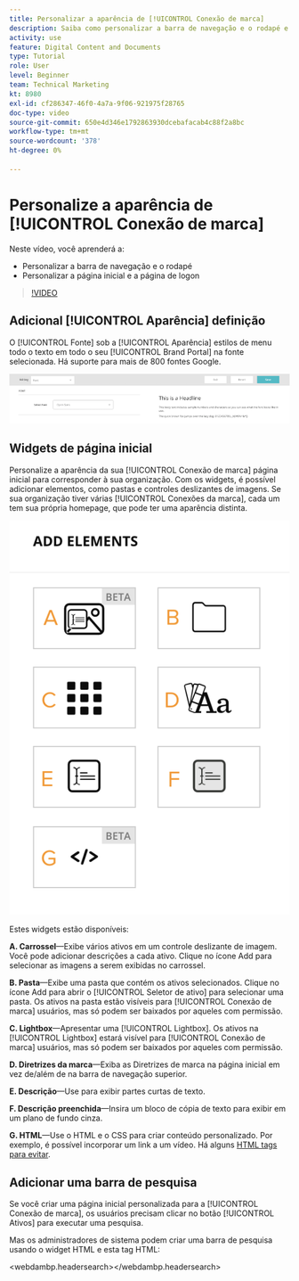 ```yaml
---
title: Personalizar a aparência de [!UICONTROL Conexão de marca]
description: Saiba como personalizar a barra de navegação e o rodapé e personalizar a página inicial e a página de logon em [!UICONTROL Conexão de marca] para [!UICONTROL Workfront DAM].
activity: use
feature: Digital Content and Documents
type: Tutorial
role: User
level: Beginner
team: Technical Marketing
kt: 8980
exl-id: cf286347-46f0-4a7a-9f06-921975f28765
doc-type: video
source-git-commit: 650e4d346e1792863930dcebafacab4c88f2a8bc
workflow-type: tm+mt
source-wordcount: '378'
ht-degree: 0%

---
```


# Personalize a aparência de [!UICONTROL Conexão de marca]

Neste vídeo, você aprenderá a:

* Personalizar a barra de navegação e o rodapé
* Personalizar a página inicial e a página de logon

>[!VIDEO](https://video.tv.adobe.com/v/335242/?quality=12&learn=on)

## Adicional [!UICONTROL Aparência] definição

O [!UICONTROL Fonte] sob a [!UICONTROL Aparência] estilos de menu todo o texto em todo o seu [!UICONTROL Brand Portal] na fonte selecionada. Há suporte para mais de 800 fontes Google.

![O [!UICONTROL Fonte] sob a [!UICONTROL Aparência] estilo de menu para o [!UICONTROL Brand Portal]](assets/02-brand-connect-appearance-font.png)

## Widgets de página inicial

Personalize a aparência da sua [!UICONTROL Conexão de marca] página inicial para corresponder à sua organização. Com os widgets, é possível adicionar elementos, como pastas e controles deslizantes de imagens. Se sua organização tiver várias [!UICONTROL Conexões da marca], cada um tem sua própria homepage, que pode ter uma aparência distinta.

![Uma captura de tela dos widgets disponíveis para o seu [!UICONTROL Conexão de marca] homepage](assets/03-brand-connect-home-page-widgets.png)

Estes widgets estão disponíveis:

**A. Carrossel**—Exibe vários ativos em um controle deslizante de imagem. Você pode adicionar descrições a cada ativo. Clique no ícone Add para selecionar as imagens a serem exibidas no carrossel.

**B. Pasta**—Exibe uma pasta que contém os ativos selecionados. Clique no ícone Add para abrir o [!UICONTROL Seletor de ativo] para selecionar uma pasta. Os ativos na pasta estão visíveis para [!UICONTROL Conexão de marca] usuários, mas só podem ser baixados por aqueles com permissão.

**C. Lightbox**—Apresentar uma [!UICONTROL Lightbox]. Os ativos na [!UICONTROL Lightbox] estará visível para [!UICONTROL Conexão de marca] usuários, mas só podem ser baixados por aqueles com permissão.

**D. Diretrizes da marca**—Exiba as Diretrizes de marca na página inicial em vez de/além de na barra de navegação superior.

**E. Descrição**—Use para exibir partes curtas de texto.

**F. Descrição preenchida**—Insira um bloco de cópia de texto para exibir em um plano de fundo cinza.

**G. HTML**—Use o HTML e o CSS para criar conteúdo personalizado. Por exemplo, é possível incorporar um link a um vídeo. Há alguns [HTML tags para evitar](https://www.damsuccess.com/hc/en-us/articles/206170043-Brand-Connect-Admin-Guide#html).

## Adicionar uma barra de pesquisa

Se você criar uma página inicial personalizada para a [!UICONTROL Conexão de marca], os usuários precisam clicar no botão [!UICONTROL Ativos] para executar uma pesquisa.

Mas os administradores de sistema podem criar uma barra de pesquisa usando o widget HTML e esta tag HTML:

&lt;webdambp.headersearch>&lt;/webdambp.headersearch>
